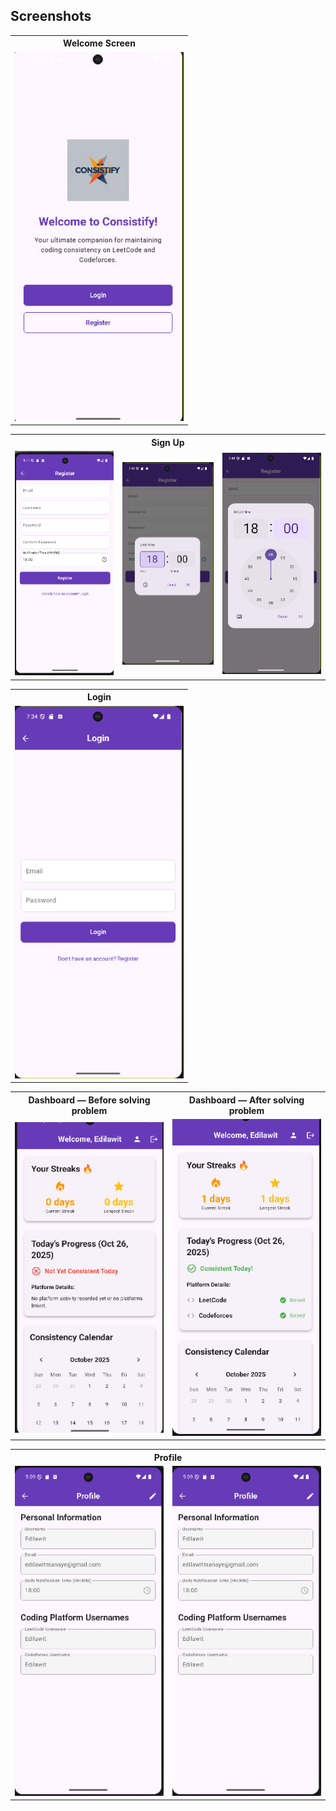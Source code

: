 ## Screenshots

<!-- Row 1: Welcome -->
<table>
  <tr>
    <th>Welcome Screen</th>
  </tr>
  <tr>
    <td align="center">
      <img src="docs/welcome.jpg" width="270" alt=""/>
    </td>
  </tr>
</table>

<!-- Row 2: Three Register screens (you can repeat Register or show variants: empty, filled, time picker) -->
<table>
  <tr>
    <th colspan="3">Sign Up</th>
  </tr>
  <tr>
    <td align="center">
      <img src="docs/register_1.jpg" width="240" alt="Register"/>
    </td>
    <td align="center">
      <img src="docs/register_2.jpg" width="220" alt="Time Picker"/>
    </td>
    <td align="center">
      <img src="docs/register_3.jpg" width="240" alt="Register (variant)"/>
    </td>
  </tr>
</table>

<!-- Row 3: Single Login -->
<table>
  <tr>
    <th>Login</th>
  </tr>
  <tr>
    <td align="center">
      <img src="docs/login.jpg" width="270" alt="Login"/>
    </td>
  </tr>
</table>

<!-- Row 4: Two Dashboards with captions -->
<table>
  <tr>
    <th>Dashboard — Before solving problem</th>
    <th>Dashboard — After solving problem</th>
  </tr>
  <tr>
    <td align="center">
      <img src="docs/not_consistent.jpg" width="260" alt="Dashboard - Not Consistent"/>
      <div><i></i></div>
    </td>
    <td align="center">
      <img src="docs/consistent.jpg" width="260" alt="Dashboard - Consistent"/>
      <div><i></i></div>
    </td>
  </tr>
</table>

<!-- Row 5: Two Profile screens -->
<table>
  <tr>
    <th colspan="2">Profile</th>
  </tr>
  <tr>
    <td align="center">
      <img src="docs/profile.jpg" width="260" alt="Profile - View/Edit"/>
    </td>
    <td align="center">
      <img src="docs/profile.jpg" width="260" alt="Profile - Variant"/>
    </td>
  </tr>
</table>

